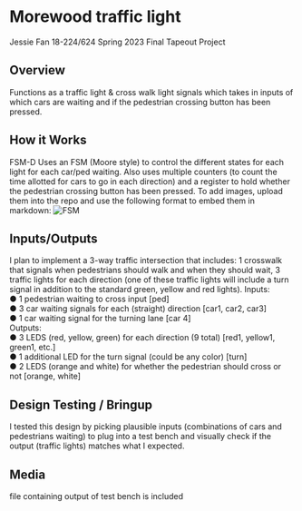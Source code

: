 
# Morewood traffic light
Jessie Fan
18-224/624 Spring 2023 Final Tapeout Project
## Overview
Functions as a traffic light & cross walk light signals 
which takes in inputs of which cars are waiting and if 
the pedestrian crossing button has been pressed. 
## How it Works
FSM-D
Uses an FSM (Moore style) to control the different states 
for each light for each car/ped waiting. Also uses 
multiple counters (to count the time allotted for cars to go
in each direction) and a register to hold whether the pedestrian
crossing button has been pressed.
To add images, upload them into the repo and use the following format to
embed them in markdown:
![FSM]((https://github.com/jessief25/tapeout-traffic-light/blob/main/Screen%20Shot%202023-05-05%20at%206.02.52%20PM.png))
## Inputs/Outputs
I plan to implement a 3-way traffic intersection that includes: 1 crosswalk that signals
when pedestrians should walk and when they should wait, 3 traffic lights for each
direction (one of these traffic lights will include a turn signal in addition to the standard
green, yellow and red lights).
Inputs:  <br>
● 1 pedestrian waiting to cross input [ped]  <br>
● 3 car waiting signals for each (straight) direction [car1, car2, car3]  <br>
● 1 car waiting signal for the turning lane [car 4]   <br>
Outputs:  <br>
● 3 LEDS (red, yellow, green) for each direction (9 total) [red1, yellow1, green1, etc.] <br>
● 1 additional LED for the turn signal (could be any color) [turn] <br>
● 2 LEDS (orange and white) for whether the pedestrian should cross or not [orange,
white] <br>
## Design Testing / Bringup
I tested this design by picking plausible inputs (combinations of cars and pedestrians waiting) to 
plug into a test bench and visually check if the output (traffic lights) matches what I expected. 
## Media
file containing output of test bench is included

